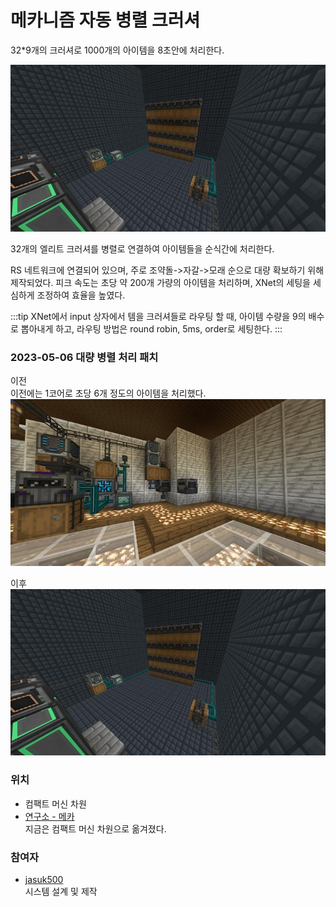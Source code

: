 # 메카니즘 자동 병렬 크러셔

32*9개의 크러셔로 1000개의 아이템을 8초안에 처리한다.

![asdf](../../asset/systems/mk_auto_crushers/main.jpg)

32개의 엘리트 크러셔를 병렬로 연결하여 아이템들을 순식간에 처리한다. 

RS 네트워크에 연결되어 있으며, 주로 조약돌->자갈->모래 순으로 대량 확보하기 위해 제작되었다. 
피크 속도는 초당 약 200개 가량의 아이템을 처리하며, XNet의 세팅을 세심하게 조정하여 효율을 높였다.

:::tip
XNet에서 input 상자에서 템을 크러셔들로 라우팅 할 때, 아이템 수량을 9의 배수로 뽑아내게 하고, 라우팅 방법은 round robin, 5ms, order로 세팅한다.
:::

### 2023-05-06 대량 병렬 처리 패치 

이전  
이전에는 1코어로 초당 6개 정도의 아이템을 처리했다.
![asdf](../../asset/systems/mk_auto_crushers/old.jpg)

이후
![asdf](../../asset/systems/mk_auto_crushers/main.jpg)


### 위치
<!-- tag_source_open:link_list:building_spot -->
- 컴팩트 머신 차원
- [연구소 - 메카](../buildings/lab_meka_lab.md)  
지금은 컴팩트 머신 차원으로 옮겨졌다.
<!-- tag_close -->


### 참여자
<!-- tag_source_open:link_list:member_contribute -->
- [jasuk500](../members/jasuk500.md)  
시스템 설계 및 제작
<!-- tag_close-->